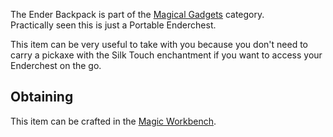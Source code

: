 The Ender Backpack is part of the [Magical Gadgets](https://github.com/Slimefun/Slimefun4/wiki/Magical-Gadgets) category.  
Practically seen this is just a Portable Enderchest.  

This item can be very useful to take with you because you don't need to carry a pickaxe with the Silk Touch enchantment if you want to access your Enderchest on the go.

## Obtaining

This item can be crafted in the [Magic Workbench](https://github.com/Slimefun/Slimefun4/wiki/Magic-Workbench).
